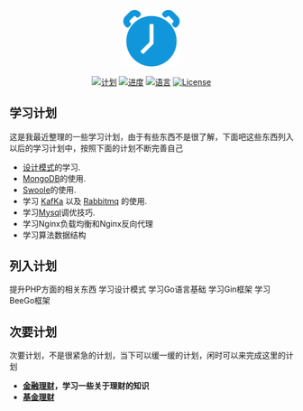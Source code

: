 <p align="center"><img src="static/svg/plan.svg" width="100"></p>

<p align="center">
<a href="#"><img src="https://img.shields.io/badge/%E8%AE%A1-%E5%88%92-green?logo=symantec&style=plastic" alt="计划"></a>
<a href="#"><img src="https://img.shields.io/badge/进度-0%25-brightgreen" alt="进度"></a>
<a href="#"><img src="https://img.shields.io/badge/%E8%AF%AD%E8%A8%80-markdown-blue" alt="语言"></a>
<a href="#"><img src="https://img.shields.io/badge/License-MIT-red" alt="License"></a>
</p>

## 学习计划

这是我最近整理的一些学习计划，由于有些东西不是很了解，下面吧这些东西列入以后的学习计划中，按照下面的计划不断完善自己

- [设计模式](https://laravel.com/docs/routing)的学习.
- [MongoDB](https://laravel.com/docs/routing)的使用.
- [Swoole](https://laravel.com/docs/container)的使用.
- 学习 [KafKa](https://laravel.com/docs/session) 以及 [Rabbitmq](https://laravel.com/docs/cache) 的使用.
- 学习[Mysql](https://laravel.com/docs/eloquent)调优技巧.
- 学习Nginx负载均衡和Nginx反向代理
- 学习算法数据结构

## 列入计划

提升PHP方面的相关东西
学习设计模式
学习Go语言基础
学习Gin框架
学习BeeGo框架

## 次要计划

次要计划，不是很紧急的计划，当下可以缓一缓的计划，闲时可以来完成这里的计划

- **[金融理财](http://blog.54zm.com/)，学习一些关于理财的知识**
- **[基金理财](http://blog.54zm.com/)**


